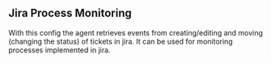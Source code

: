 ## Jira Process Monitoring
With this config the agent retrieves events from creating/editing and moving (changing the status) of tickets in jira.
It can be used for monitoring processes implemented in jira. 
